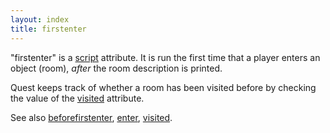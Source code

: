 ```yaml
---
layout: index
title: firstenter
---
```


"firstenter" is a [script](../types/script.html) attribute. It is run the first time that a player enters an object (room), *after* the room description is printed.

Quest keeps track of whether a room has been visited before by checking the value of the [visited](visited.html) attribute.

See also [beforefirstenter](beforefirstenter.html), [enter](enter.html), [visited](visited.html).
